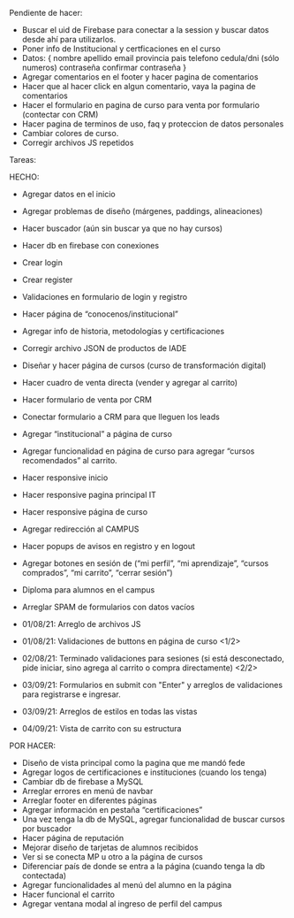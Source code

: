 Pendiente de hacer:

- Buscar el uid de Firebase para conectar a la session y buscar datos desde ahí para utilizarlos. <Hablar con Nico/>
- Poner info de Institucional y certficaciones en el curso <Okay/>
- Datos: {
    nombre
    apellido
    email
    provincia
    pais
    telefono
    cedula/dni (sólo numeros)
    contraseña
    confirmar contraseña
}
- Agregar comentarios en el footer y hacer pagina de comentarios<Okay/>
- Hacer que al hacer click en algun comentario, vaya  la pagina de comentarios
- Hacer el formulario en pagina de curso para venta por formulario <Okey/> (contectar con CRM) <Hablar con Nico/>
- Hacer pagina de terminos de uso, faq y proteccion de datos personales
- Cambiar colores de curso.<Okay/>
- Corregir archivos JS repetidos

Tareas:

HECHO:

- Agregar datos en el inicio
- Agregar problemas de diseño (márgenes, paddings, alineaciones)
- Hacer buscador (aún sin buscar ya que no hay cursos)
- Hacer db en firebase con conexiones
- Crear login
- Crear register
- Validaciones en formulario de login y registro
- Hacer página de “conocenos/institucional”
- Agregar info de historia, metodologías y certificaciones
- Corregir archivo JSON de productos de IADE
- Diseñar y hacer página de cursos (curso de transformación digital)
- Hacer cuadro de venta directa (vender y agregar al carrito)
- Hacer formulario de venta por CRM
- Conectar formulario a CRM para que lleguen los leads
- Agregar “institucional” a página de curso
- Agregar funcionalidad en página de curso para agregar “cursos recomendados” al carrito.
- Hacer responsive inicio
- Hacer responsive pagina principal IT
- Hacer responsive página de curso
- Agregar redirección al CAMPUS
- Hacer popups de avisos en registro y en logout
- Agregar botones en sesión de (“mi perfil”, “mi aprendizaje”, “cursos comprados”, “mi carrito”, “cerrar sesión”)
- Diploma para alumnos en el campus
- Arreglar SPAM de formularios con datos vacíos

- 01/08/21: Arreglo de archivos JS
- 01/08/21: Validaciones de buttons en página de curso <1/2>
- 02/08/21: Terminado validaciones para sesiones (si está desconectado, pide iniciar, sino agrega al carrito o compra directamente) <2/2>
- 03/09/21: Formularios en submit con "Enter" y arreglos de validaciones para registrarse e ingresar.
- 03/09/21: Arreglos de estilos en todas las vistas
- 04/09/21: Vista de carrito con su estructura

POR HACER:

- Diseño de vista principal como la pagina que me mandó fede
- Agregar logos de certificaciones e instituciones (cuando los tenga)
- Cambiar db de firebase a MySQL
- Arreglar errores en menú de navbar
- Arreglar footer en diferentes páginas
- Agregar información en pestaña “certificaciones”
- Una vez tenga la db de MySQL, agregar funcionalidad de buscar cursos por buscador
- Hacer página de reputación
- Mejorar diseño de tarjetas de alumnos recibidos
- Ver si se conecta MP u otro a la página de cursos
- Diferenciar país de donde se entra a la página (cuando tenga la db contectada)
- Agregar funcionalidades al menú del alumno en la página
- Hacer funcional el carrito
- Agregar ventana modal al ingreso de perfil del campus